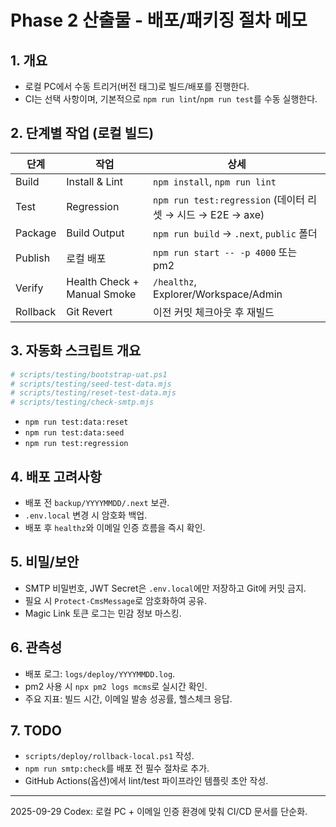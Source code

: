 # Phase 2 산출물 - 배포/패키징 절차 메모

## 1. 개요
- 로컬 PC에서 수동 트리거(버전 태그)로 빌드/배포를 진행한다.
- CI는 선택 사항이며, 기본적으로 `npm run lint`/`npm run test`를 수동 실행한다.

## 2. 단계별 작업 (로컬 빌드)
| 단계 | 작업 | 상세 |
|---|---|---|
| Build | Install & Lint | `npm install`, `npm run lint` |
| Test | Regression | `npm run test:regression` (데이터 리셋 → 시드 → E2E → axe) |
| Package | Build Output | `npm run build` → `.next`, `public` 폴더 | 
| Publish | 로컬 배포 | `npm run start -- -p 4000` 또는 pm2 |
| Verify | Health Check + Manual Smoke | `/healthz`, Explorer/Workspace/Admin |
| Rollback | Git Revert | 이전 커밋 체크아웃 후 재빌드 |

## 3. 자동화 스크립트 개요
```powershell
# scripts/testing/bootstrap-uat.ps1
# scripts/testing/seed-test-data.mjs
# scripts/testing/reset-test-data.mjs
# scripts/testing/check-smtp.mjs
```
- `npm run test:data:reset`
- `npm run test:data:seed`
- `npm run test:regression`

## 4. 배포 고려사항
- 배포 전 `backup/YYYYMMDD/.next` 보관.
- `.env.local` 변경 시 암호화 백업.
- 배포 후 `healthz`와 이메일 인증 흐름을 즉시 확인.

## 5. 비밀/보안
- SMTP 비밀번호, JWT Secret은 `.env.local`에만 저장하고 Git에 커밋 금지.
- 필요 시 `Protect-CmsMessage`로 암호화하여 공유.
- Magic Link 토큰 로그는 민감 정보 마스킹.

## 6. 관측성
- 배포 로그: `logs/deploy/YYYYMMDD.log`.
- pm2 사용 시 `npx pm2 logs mcms`로 실시간 확인.
- 주요 지표: 빌드 시간, 이메일 발송 성공률, 헬스체크 응답.

## 7. TODO
- `scripts/deploy/rollback-local.ps1` 작성.
- `npm run smtp:check`를 배포 전 필수 절차로 추가.
- GitHub Actions(옵션)에서 lint/test 파이프라인 템플릿 초안 작성.

---
2025-09-29 Codex: 로컬 PC + 이메일 인증 환경에 맞춰 CI/CD 문서를 단순화.
